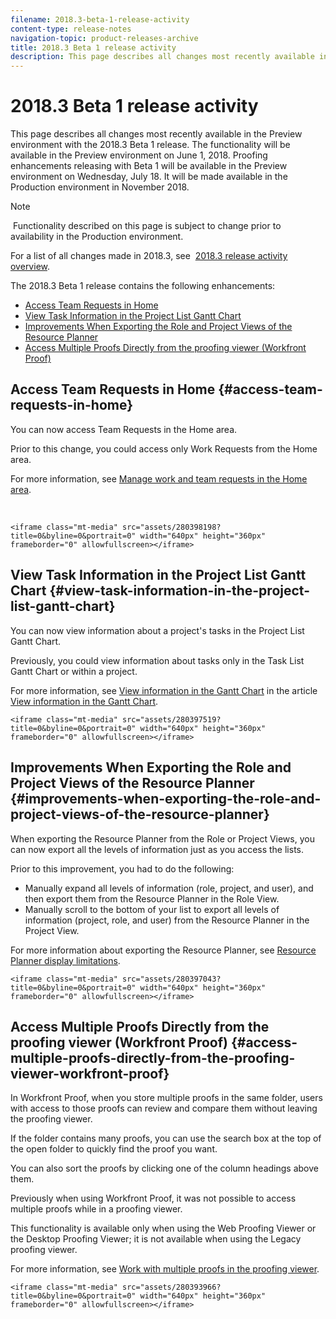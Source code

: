 ```yaml
---
filename: 2018.3-beta-1-release-activity
content-type: release-notes
navigation-topic: product-releases-archive
title: 2018.3 Beta 1 release activity
description: This page describes all changes most recently available in the Preview environment with the 2018.3 Beta 1 release. The functionality will be available in the Preview environment on June 1, 2018. Proofing enhancements releasing with Beta 1 will be available in the Preview environment on Wednesday, July 18. It will be made available in the Production environment in November 2018.
---
```


# 2018.3 Beta 1 release activity

This page describes all changes most recently available in the Preview environment with the 2018.3 Beta 1 release.&nbsp;The functionality will be available in the Preview environment on June 1, 2018.&nbsp;Proofing enhancements releasing with Beta 1 will be available in the Preview environment on Wednesday, July 18. It will be made available in&nbsp;the Production environment in November 2018.

>[!NOTE]
>
>&nbsp;Functionality described on this page is subject to change prior to availability in the Production environment.

For a list of all changes made in 2018.3, see&nbsp; [2018.3 release activity overview](../../../../product-announcements/product-releases/quarterly-release-archive/2018.3-release-activity/2018.3-release-activity-overview.md).

The 2018.3 Beta 1 release contains the following enhancements:

* [Access Team Requests in Home](#access-team-requests-in-home) 
* [View Task Information in the Project List Gantt Chart](#view-task-information-in-the-project-list-gantt-chart) 
* [Improvements When Exporting the Role and Project Views of the Resource Planner](#improvements-when-exporting-the-role-and-project-views-of-the-resource-planner) 
* [Access Multiple Proofs Directly from the proofing viewer (Workfront Proof)](#access-multiple-proofs-directly-from-the-proofing-viewer-workfront-proof)

## Access Team Requests in Home {#access-team-requests-in-home}

You can now access Team Requests in the Home area.

Prior to this change, you could access only Work Requests from the Home area.

For more information, see [Manage work and team requests in the Home area](../../../../workfront-basics/using-home/using-the-home-area/manage-work-and-team-requests-home.md).

&nbsp;

```<iframe class="mt-media" src="assets/280398198?title=0&byline=0&portrait=0" width="640px" height="360px" frameborder="0" allowfullscreen></iframe>```

## View Task Information in the Project List Gantt Chart {#view-task-information-in-the-project-list-gantt-chart}

You can now view information about a project's tasks in the Project List Gantt Chart.&nbsp;

Previously, you could view information about tasks only in the Task List Gantt Chart or within a project.

For more information, see [View information in the Gantt Chart](../../../../manage-work/gantt-chart/use-the-gantt-chart/view-info-in-gantt.md) in the article [View information in the Gantt Chart](../../../../manage-work/gantt-chart/use-the-gantt-chart/view-info-in-gantt.md).

```<iframe class="mt-media" src="assets/280397519?title=0&byline=0&portrait=0" width="640px" height="360px" frameborder="0" allowfullscreen></iframe>```

## Improvements When Exporting the Role and Project Views of the Resource Planner {#improvements-when-exporting-the-role-and-project-views-of-the-resource-planner}

When exporting the Resource Planner from the Role or Project Views, you can now export all the levels of information just as you access the lists.

Prior to this improvement, you had to do the following:

* Manually expand all levels of information (role, project, and user), and then export them from the Resource Planner in the Role View.
* Manually scroll to the bottom of your list to export all levels of information (project, role, and user) from the Resource Planner in the Project View.

For more information about exporting the Resource Planner, see [Resource Planner display limitations](../../../../resource-mgmt/resource-planning/resource-planner-display-limitations.md).

```<iframe class="mt-media" src="assets/280397043?title=0&byline=0&portrait=0" width="640px" height="360px" frameborder="0" allowfullscreen></iframe>```

## Access Multiple Proofs Directly from the proofing viewer (Workfront Proof) {#access-multiple-proofs-directly-from-the-proofing-viewer-workfront-proof}

In Workfront Proof, when you store multiple proofs in the same folder, users with access to those proofs can review and compare them without leaving the proofing viewer.&nbsp;

If the folder contains many proofs, you can use the search box at the top of the open folder to quickly find the proof you want.

You can also sort the proofs by clicking one of the column headings above them.

Previously when using Workfront Proof, it was not possible to access multiple proofs while in a proofing viewer.

This functionality is available only when using the Web Proofing Viewer or the Desktop Proofing Viewer; it is not available when using the Legacy proofing viewer.

For more information, see [Work with multiple proofs in the proofing viewer](../../../../workfront-proof/wp-work-proofsfiles/review-proofs-wpv/work-with-multiple-proofs.md).

```<iframe class="mt-media" src="assets/280393966?title=0&byline=0&portrait=0" width="640px" height="360px" frameborder="0" allowfullscreen></iframe>``` 
